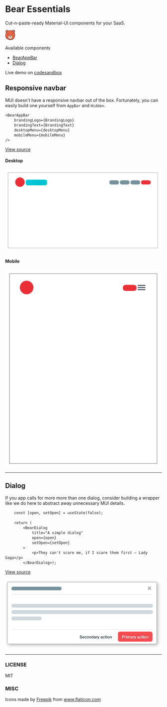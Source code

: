 # Bear Essentials

Cut-n-paste-ready Material-UI components for your SaaS.

![Bear essentials logo](/src/logo.png) 

Available components
- [BearAppBar](/src/components/bear/BearAppBar.js)
- [Dialog](/src/components/bear/BearDialog.js)

Live demo on [codesandbox](https://codesandbox.io/s/material-ui-bear-essentials-8w5z4)

## Responsive navbar

MUI doesn't have a responsive navbar out of the box.  Fortunately, you can easily build one yourself from `AppBar` and `Hidden`.

```
<BearAppBar
    brandingLogo={BrandingLogo}
    brandingText={BrandingText}
    desktopMenu={desktopMenu}
    mobileMenu={mobileMenu}
/>
```
[View source](/src/components/bear/BearAppBar.js)


#### Desktop

![Bear essentials navbar desktop](./navbar-desktop.png)

#### Mobile

![Bear essentials navbar mobile](./navbar-mobile.png)

---

## Dialog

If you app calls for more more than one dialog, consider building a wrapper like we do here to abstract away unnecessary MUI details.

```
    const [open, setOpen] = useState(false);

    return (
        <BearDialog
            title="A simple dialog"
            open={open}
            setOpen={setOpen}
        >
            <p>They can't scare me, if I scare them first ― Lady Gaga</p>
        </BearDialog>);

```
[View source](/src/components/bear/BearDialog.js)

![Bear essentials dialog](./dialog.png)

---

### LICENSE
MIT

### MISC

Icons made by <a href="https://www.flaticon.com/authors/freepik" title="Freepik">Freepik</a> from <a href="https://www.flaticon.com/" title="Flaticon">www.flaticon.com</a>
